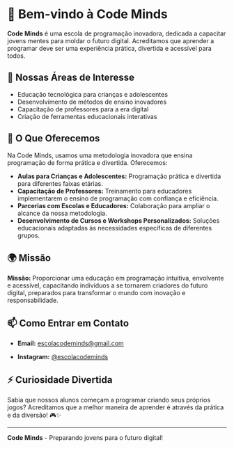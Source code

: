 # 👋 Bem-vindo à Code Minds

**Code Minds** é uma escola de programação inovadora, dedicada a capacitar jovens mentes para moldar o futuro digital. Acreditamos que aprender a programar deve ser uma experiência prática, divertida e acessível para todos.

## 👀 Nossas Áreas de Interesse

- Educação tecnológica para crianças e adolescentes
- Desenvolvimento de métodos de ensino inovadores
- Capacitação de professores para a era digital
- Criação de ferramentas educacionais interativas

## 🚀 O Que Oferecemos

Na Code Minds, usamos uma metodologia inovadora que ensina programação de forma prática e divertida. Oferecemos:

- **Aulas para Crianças e Adolescentes:** Programação prática e divertida para diferentes faixas etárias.
- **Capacitação de Professores:** Treinamento para educadores implementarem o ensino de programação com confiança e eficiência.
- **Parcerias com Escolas e Educadores:** Colaboração para ampliar o alcance da nossa metodologia.
- **Desenvolvimento de Cursos e Workshops Personalizados:** Soluções educacionais adaptadas às necessidades específicas de diferentes grupos.

## 🌍 Missão

**Missão:** Proporcionar uma educação em programação intuitiva, envolvente e acessível, capacitando indivíduos a se tornarem criadores do futuro digital, preparados para transformar o mundo com inovação e responsabilidade.

## 📫 Como Entrar em Contato

- **Email:** escolacodeminds@gmail.com
<!-- - **LinkedIn:** [Code Minds](https://www.linkedin.com/school/codeminds/) -->
- **Instagram:** [@escolacodeminds](https://www.instagram.com/escolacodeminds?igshid=MWZpd2JucWtxY3ZyOA==)

## ⚡ Curiosidade Divertida

Sabia que nossos alunos começam a programar criando seus próprios jogos? Acreditamos que a melhor maneira de aprender é através da prática e da diversão! 🎮✨

---

**Code Minds** - Preparando jovens para o futuro digital!
